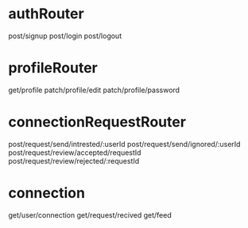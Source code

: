 # authRouter
post/signup
post/login
post/logout


# profileRouter
get/profile
patch/profile/edit
patch/profile/password

# connectionRequestRouter
post/request/send/intrested/:userId
post/request/send/ignored/:userId
post/request/review/accepted/requestId
post/request/review/rejected/:requestId


# connection
get/user/connection
get/request/recived
get/feed
